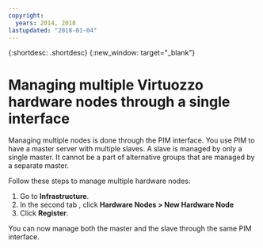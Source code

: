 ```yaml
---
copyright:
  years: 2014, 2018
lastupdated: "2018-01-04"
---
```

{:shortdesc: .shortdesc}
{:new_window: target="_blank"}

# Managing multiple Virtuozzo hardware nodes through a single interface

Managing multiple nodes is done through the PIM interface. You use PIM to have a master server with multiple slaves. A slave is managed by only a single master. It cannot be a part of alternative groups that are managed by a separate master.

Follow these steps to manage multiple hardware nodes:

1. Go to **Infrastructure**.
2. In the second tab <!--labeled what?-->, click **Hardware Nodes > New Hardware Node**
3. Click **Register**.

You can now manage both the master and the slave through the same PIM interface.
